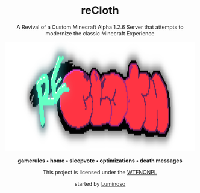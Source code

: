 <p align="center">
    <h1 align="center">reCloth</h1>
</p>
<p align="center">
    A Revival of a Custom Minecraft Alpha 1.2.6 Server that attempts to modernize the classic Minecraft Experience
</p>
<p align="center">
    <img width="1000" height="290" src="recloth.png">
</p>
<p align="center">
    <b>gamerules • home • sleepvote • optimizations • death messages</b>
</p>
<p align="center">
    This project is licensed under the <a href="https://github.com/robinuniverse/WTFNONPL">WTFNONPL</a>
</p>
<p align="center">
    started by <a href="https://github.com/Luminoso-256">Luminoso</a>
</p>